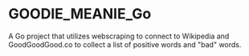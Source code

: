 # GOODIE_MEANIE_Go
A Go project that utilizes webscraping to connect to Wikipedia and GoodGoodGood.co to collect a list of positive words and "bad" words. 
